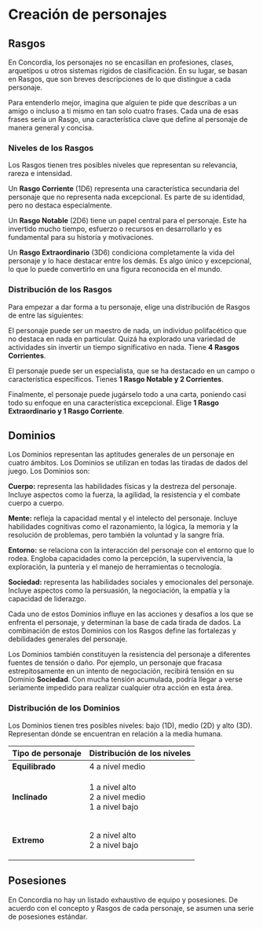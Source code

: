 # Creación de personajes

## Rasgos

En Concordia, los personajes no se encasillan en profesiones, clases, arquetipos u otros sistemas rígidos de clasificación. En su lugar, se basan en Rasgos, que son breves descripciones de lo que distingue a cada personaje.

Para entenderlo mejor, imagina que alguien te pide que describas a un amigo o incluso a ti mismo en tan solo cuatro frases. Cada una de esas frases sería un Rasgo, una característica clave que define al personaje de manera general y concisa.

### Niveles de los Rasgos

Los Rasgos tienen tres posibles niveles que representan su relevancia, rareza e intensidad.

Un **Rasgo Corriente** (1D6) representa una característica secundaria del personaje que no representa nada excepcional. Es parte de su identidad, pero no destaca especialmente.

Un **Rasgo Notable** (2D6) tiene un papel central para el personaje. Este ha invertido mucho tiempo, esfuerzo o recursos en desarrollarlo y es fundamental para su historia y motivaciones.

Un **Rasgo Extraordinario** (3D6) condiciona completamente la vida del personaje y lo hace destacar entre los demás. Es algo único y excepcional, lo que lo puede convertirlo en una figura reconocida en el mundo.

### Distribución de los Rasgos

Para empezar a dar forma a tu personaje, elige una distribución de Rasgos de entre las siguientes:

El personaje puede ser un maestro de nada, un individuo polifacético que no destaca en nada en particular. Quizá ha explorado una variedad de actividades sin invertir un tiempo significativo en nada. Tiene **4 Rasgos Corrientes**.

El personaje puede ser un especialista, que se ha destacado en un campo o característica específicos. Tienes **1 Rasgo Notable y 2 Corrientes**.

Finalmente, el personaje puede jugárselo todo a una carta, poniendo casi todo su enfoque en una característica excepcional. Elige **1 Rasgo Extraordinario y 1 Rasgo Corriente**.

## Dominios

Los Dominios representan las aptitudes generales de un personaje en cuatro ámbitos. Los Dominios se utilizan en todas las tiradas de dados del juego. Los Dominios son:

**Cuerpo:** representa las habilidades físicas y la destreza del personaje. Incluye aspectos como la fuerza, la agilidad, la resistencia y el combate cuerpo a cuerpo.

**Mente:** refleja la capacidad mental y el intelecto del personaje. Incluye habilidades cognitivas como el razonamiento, la lógica, la memoria y la resolución de problemas, pero también la voluntad y la sangre fría.

**Entorno:** se relaciona con la interacción del personaje con el entorno que lo rodea. Engloba capacidades como la percepción, la supervivencia, la exploración, la puntería y el manejo de herramientas o tecnología.

**Sociedad:** representa las habilidades sociales y emocionales del personaje. Incluye aspectos como la persuasión, la negociación, la empatía y la capacidad de liderazgo.

Cada uno de estos Dominios influye en las acciones y desafíos a los que se enfrenta el personaje, y determinan la base de cada tirada de dados. La combinación de estos Dominios con los Rasgos define las fortalezas y debilidades generales del personaje.

Los Dominios también constituyen la resistencia del personaje a diferentes fuentes de tensión o daño. Por ejemplo, un personaje que fracasa estrepitosamente en un intento de negociación, recibirá tensión en su Dominio **Sociedad**. Con mucha tensión acumulada, podría llegar a verse seriamente impedido para realizar cualquier otra acción en esta área.

### **Distribución de los Dominios**

Los Dominios tienen tres posibles niveles: bajo (1D), medio (2D) y alto (3D). Representan dónde se encuentran en relación a la media humana.

| Tipo de personaje | Distribución de los niveles                                |
| ----------------- | ---------------------------------------------------------- |
| **Equilibrado**   | 4 a nivel medio                                            |
| **Inclinado**     | <p>1 a nivel alto<br>2 a nivel medio<br>1 a nivel bajo</p> |
| **Extremo**       | <p>2 a nivel alto<br>2 a nivel bajo</p>                    |

## Posesiones

En Concordia no hay un listado exhaustivo de equipo y posesiones. De acuerdo con el concepto y Rasgos de cada personaje, se asumen una serie de posesiones estándar.
